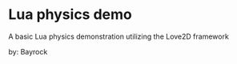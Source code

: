 Lua physics demo
===========

A basic Lua physics demonstration utilizing the Love2D framework


by: Bayrock
